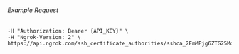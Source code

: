 
###### Example Request
```curl \
-H "Authorization: Bearer {API_KEY}" \
-H "Ngrok-Version: 2" \
https://api.ngrok.com/ssh_certificate_authorities/sshca_2EmMPjg6ZTG25MqWg1q5kcK3x0E
